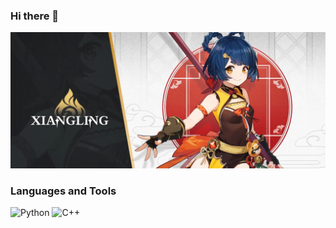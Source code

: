 ### Hi there 👋
<!--
**TOSHGUN/toshgun** is a ✨ _special_ ✨ repository because its `README.md` (this file) appears on your GitHub profile.

Here are some ideas to get you started:

- 🔭 I’m currently working on ...
- 🌱 I’m currently learning ...
- 👯 I’m looking to collaborate on ...
- 🤔 I’m looking for help with ...
- 💬 Ask me about ...
- 📫 How to reach me: ...
- 😄 Pronouns: ...
- ⚡ Fun fact: ...
-->

![Header](https://github.com/TOSHGUN/toshgun/blob/main/assets/xianlin.jpg)

<!-- About me -->

### Languages and Tools
![Python](https://img.shields.io/badge/-Python-090909?style=for-the-badge&logo=Python)
![C++](https://img.shields.io/badge/-Python-090909?style=for-the-badge&logo=C%2b%2b&logoColor=47C5FB)

<!-- Follow me -->
